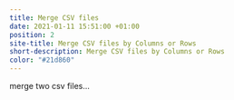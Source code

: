 ```yaml
---
title: Merge CSV files
date: 2021-01-11 15:51:00 +01:00
position: 2
site-title: Merge CSV files by Columns or Rows
short-description: Merge CSV files by Columns or Rows
color: "#21d860"
---
```


merge two csv files...